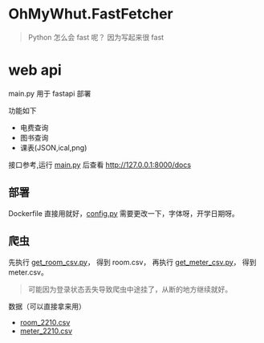 # OhMyWhut.FastFetcher

> Python 怎么会 fast 呢？ 因为写起来很 fast

# web api

main.py 用于 fastapi 部署

功能如下

- 电费查询
- 图书查询
- 课表(JSON,ical,png)

接口参考,运行 [main.py](main.py) 后查看 http://127.0.0.1:8000/docs

## 部署

Dockerfile 直接用就好，[config.py](config.py) 需要更改一下，字体呀，开学日期呀。

## 爬虫

先执行 [get_room_csv.py](spider/get_room_csv.py)，
得到 room.csv，
再执行 [get_meter_csv.py](spider/get_meter_csv.py)，
得到 meter.csv。

> 可能因为登录状态丢失导致爬虫中途挂了，从断的地方继续就好。

数据（可以直接拿来用）

- [room_2210.csv](docs/room_2210.csv)
- [meter_2210.csv](docs/meter_2210.csv)